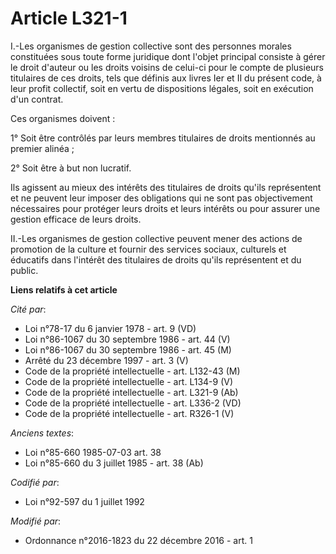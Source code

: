 # Article L321-1

I.-Les organismes de gestion collective sont des personnes morales constituées sous toute forme juridique dont l'objet
principal consiste à gérer le droit d'auteur ou les droits voisins de celui-ci pour le compte de plusieurs titulaires de ces
droits, tels que définis aux livres Ier et II du présent code, à leur profit collectif, soit en vertu de dispositions
légales, soit en exécution d'un contrat. 

Ces organismes doivent : 

1° Soit être contrôlés par leurs membres titulaires de droits mentionnés au premier alinéa ; 

2° Soit être à but non lucratif. 

Ils agissent au mieux des intérêts des titulaires de droits qu'ils représentent et ne peuvent leur imposer des obligations
qui ne sont pas objectivement nécessaires pour protéger leurs droits et leurs intérêts ou pour assurer une gestion efficace
de leurs droits. 

II.-Les organismes de gestion collective peuvent mener des actions de promotion de la culture et fournir des services
sociaux, culturels et éducatifs dans l'intérêt des titulaires de droits qu'ils représentent et du public.

**Liens relatifs à cet article**

_Cité par_:

  - Loi n°78-17 du 6 janvier 1978 - art. 9 (VD)
  - Loi n°86-1067 du 30 septembre 1986 - art. 44 (V)
  - Loi n°86-1067 du 30 septembre 1986 - art. 45 (M)
  - Arrêté du 23 décembre 1997 - art. 3 (V)
  - Code de la propriété intellectuelle - art. L132-43 (M)
  - Code de la propriété intellectuelle - art. L134-9 (V)
  - Code de la propriété intellectuelle - art. L321-9 (Ab)
  - Code de la propriété intellectuelle - art. L336-2 (VD)
  - Code de la propriété intellectuelle - art. R326-1 (V)

_Anciens textes_:

  - Loi n°85-660 1985-07-03 art. 38
  - Loi n°85-660 du 3 juillet 1985 - art. 38 (Ab)

_Codifié par_:

  - Loi n°92-597 du 1 juillet 1992

_Modifié par_:

  - Ordonnance n°2016-1823 du 22 décembre 2016 - art. 1

